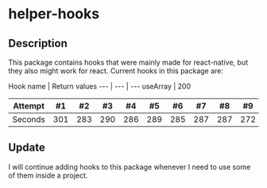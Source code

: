 # helper-hooks

## Description

This package contains hooks that were mainly made for react-native, but they also might work for react. 
Current hooks in this package are:

Hook name | Return values
--- | --- | --- 
useArray | 200

Attempt | #1 | #2 | #3 | #4 | #5 | #6 | #7 | #8 | #9 | #10 | #11
--- | --- | --- | --- |--- |--- |--- |--- |--- |--- |--- |---
Seconds | 301 | 283 | 290 | 286 | 289 | 285 | 287 | 287 | 272 | 276 | 269

## Update

I will continue adding hooks to this package whenever I need to use some of them inside a project.

